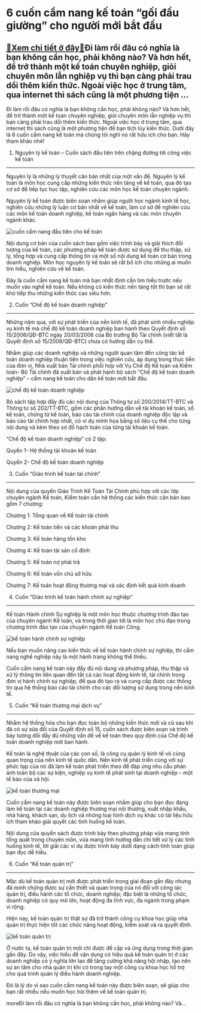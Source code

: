 6 cuốn cẩm nang kế toán “gối đầu giường” cho người mới bắt đầu
==============================================================

[:gift:Xem chi tiết ở đây:gift:](https://hddtvn.com/6-cuon-cam-nang-ke-toan-goi-dau-giuong-cho-nguoi-moi-bat-dau/)Đi làm rồi đâu có nghĩa là bạn không cần học, phải không nào? Và hơn hết, để trở thành một kế toán chuyên nghiệp, giỏi chuyên môn lẫn nghiệp vụ thì bạn càng phải trau dồi thêm kiến thức. Ngoài việc học ở trung tâm, qua internet thì sách cũng là một phương tiện …
----------------------------------------------------------------------------------------------------------------------------------------------------------------------------------------------------------------------------------------------------------------------

Đi làm rồi đâu có nghĩa là bạn không cần học, phải không nào? Và hơn hết, để trở thành một kế toán chuyên nghiệp, giỏi chuyên môn lẫn nghiệp vụ thì bạn càng phải trau dồi thêm kiến thức. Ngoài việc học ở trung tâm, qua internet thì sách cũng là một phương tiện để bạn tích lũy kiến thức. Dưới đây là 6 cuốn cẩm nang kế toán mà chúng tôi nghĩ nó rất hữu ích cho bạn. Hãy tham khảo nhé!


1. Nguyên lý kế toán – Cuốn sách đầu tiên trên chặng đường tới công việc kế toán
--------------------------------------------------------------------------------


Nguyên lý là những lý thuyết căn bản nhất của một vấn đề. Nguyên lý kế toán là môn học cung cấp những kiến thức nền tảng về kế toán, qua đó tạo cơ sở để tiếp tục học tập, nghiên cứu các môn học kế toán chuyên ngành.


Nguyên lý kế toán được biên soạn nhằm giúp người học ngành kinh tế học, nghiên cứu những lý luận cơ bản nhất về kế toán, làm cơ sở để nghiên cứu các môn kế toán doanh nghiệp, kế toán ngân hàng và các môn chuyên ngành khác.


![cuốn cẩm nang đầu tiên cho kế toán](https://hddtvn.com/wp-content/uploads/2021/01/nguyen-ly-ke-toan-dai-hoc-kinh-te-quoc-dan-sachkinhte.jpg)


Nội dung cơ bản của cuốn sách bao gồm việc trình bày và giải thích đối tượng của kế toán, các phương pháp kế toán được sử dụng để thu thập, xử lý, tổng hợp và cung cấp thông tin và một số nội dung kế toán cơ bản trong doanh nghiệp. Môn học nguyên lý kế toán sẽ rất bổ ích cho những ai muốn tìm hiểu, nghiên cứu về kế toán.


Đây là cuốn cẩm nang kế toán mà bạn nhất định cần tìm hiểu trước nếu muốn vào nghề kế toán. Nếu không có kiến thức nền tảng tốt thì bạn sẽ rất khó tiếp thu những kiến thức cao siêu hơn.


2. Cuốn “Chế độ kế toán doanh nghiệp”
-------------------------------------


Những năm qua, với sự phát triển của nền kinh tế, đã phát sinh nhiều nghiệp vụ kinh tế mà chế độ kế toán doanh nghiệp ban hành theo Quyết định số 15/2006/QĐ-BTC ngày 20/03/2006 của Bộ trưởng Bộ Tài chính (viết tắt là Quyết định số 15/2006/QĐ-BTC) chưa có hướng dẫn cụ thể.


Nhằm giúp các doanh nghiệp và những người quan tâm đến công tác kế toán doanh nghiệp thuận tiện trong việc nghiên cứu, áp dụng trong thực tiễn của đơn vị, Nhà xuất bản Tài chính phối hợp với Vụ Chế độ Kế toán và Kiểm toán- Bộ Tài chính đã xuất bản và phát hành bộ sách “Chế độ kế toán doanh nghiệp” – cẩm nang kế toán cho dân kế toán mới bắt đầu.


![chế độ kế toán doanh nghiệp](https://hddtvn.com/wp-content/uploads/2021/01/timthumb.jpg)


Bộ sách tập hợp đầy đủ các nội dung của Thông tư số 200/2014/TT-BTC và Thông tư số 202/TT-BTC, gồm các phần hướng dẫn về tài khoản kế toán, sổ kế toán, chứng từ kế toán, báo cáo tài chính của doanh nghiệp độc lập và báo cáo tài chính hợp nhất, có ví dụ minh họa bằng số liệu cụ thể cho từng nội dung và kèm theo sơ đồ hạch toán của từng tài khoản kế toán.


“Chế độ kế toán doanh nghiệp” có 2 tập:


Quyển 1- Hệ thống tài khoản kế toán


Quyển 2- Chế độ kế toán doanh nghiệp


3. Cuốn “Giáo trình kế toán tài chính”
--------------------------------------


Nội dung của quyển Giáo Trình Kế Toán Tài Chính phù hợp với các lớp chuyên ngành Kế toán, Kiểm toán cần hệ thống các kiến thức căn bản bao gồm 7 chương:


Chương 1: Tổng quan về Kế toán tài chính


Chương 2: Kế toán tiền và các khoản phải thu


Chương 3: Kế toán hàng tồn kho


Chương 4: Kế toán tài sản cố định


Chương 5: Kế toán nợ phải trả


Chương 6: Kế toán vốn chủ sở hữu


Chương 7: Kế toán hoạt động thương mại và xác định kết quả kinh doanh


4. Cuốn “Giáo trình kế toán hành chính sự nghiệp”
-------------------------------------------------


Kế toán Hành chính Sự nghiệp là một môn học thuộc chương trình đào tạo của chuyên ngành Kế toán, và trong thời gian tới là môn học chủ đạo trong chương trình đào tạo của chuyên ngành Kế toán Công.


![kế toán hành chính sự nghiệp](https://hddtvn.com/wp-content/uploads/2021/01/Sach-che-do-ke-toan-hanh-chinh-su-nghiep-2017.jpg)


Nếu bạn muốn nâng cao kiến thức về kế toán hành chính sự nghiệp, thì cẩm nang nghề nghiệp này là một hành trang không thể thiếu.


Cuốn cẩm nang kế toán này đầy đủ nội dung và phương pháp, thu thập và xử lý thông tin liên quan đến tất cả các hoạt động kinh tế, tài chính trong đơn vị hành chính sự nghiệp, để qua đó tạo ra và cung cấp được các thông tin qua hệ thống báo cáo tài chính cho các đối tượng sử dụng trong nền kinh tế.


5. Cuốn “Kế toán thương mại dịch vụ”
------------------------------------


Nhằm hệ thống hóa cho bạn đọc toàn bộ những kiến thức mới và cũ sau khi đã có sự sửa đổi của Quyết định số 15, cuốn sách được biên soạn và trình bày tương đối đầy đủ những vấn đề về kế toán theo quy định của Chế độ kế toán doanh nghiệp mới ban hành.


Kế toán là nghệ thuật của các con số, là công cụ quản lý kinh tế vô cùng quan trọng của nền kinh tế quốc dân. Nền kinh tế phát triển cùng với sự phức tạp của nó đã làm kế toán phát triển theo để đáp ứng nhu cầu phản ánh toàn bộ các sự kiện, nghiệp vụ kinh tế phát sinh tại doanh nghiệp – một tế bào của xã hội.


![kế toán thương mại](https://hddtvn.com/wp-content/uploads/2021/01/image.jpg)


Cuốn cẩm nang kế toán này được biên soạn nhằm giúp cho bạn đọc đang làm kế toán tại các doanh nghiệp thương mại nội thương, xuất nhập khẩu, nhà hàng, khách sạn, du lịch và những loại hình dịch vụ khác có tài liệu hữu ích tham khảo giải quyết các tình huống kế toán.


Nội dung của quyển sách được trình bày theo phương pháp vừa mang tính tổng quát trong chuyên môn, vừa mang tính hướng dẫn chi tiết xử lý các tình huống kinh tế, lời giải các ví dụ được trình bày dưới dạng cách tính toán giúp bạn đọc dễ hiểu.


6. Cuốn “Kế toán quản trị”
--------------------------


Mặc dù kế toán quản trị mới được phát triển trong giai đoạn gần đây nhưng đã minh chứng được sự cần thiết và quan trọng của nó đối với công tác quản trị, điều hành các tổ chức, doanh nghiệp; đặc biệt là những tổ chức, doanh nghiệp có quy mô lớn, hoạt động đa lĩnh vực, đa ngành trong phạm vi rộng.


Hiện nay, kế toán quản trị thật sự đã trở thành công cụ khoa học giúp nhà quản trị thực hiện tốt các chức năng hoạt động, kiểm soát và ra quyết định.


![kế toán quản trị](https://hddtvn.com/wp-content/uploads/2021/01/giao-trinh-ke-toan-quan-tri.jpg)


Ở nước ta, kế toán quản trị mới chỉ được đề cập và ứng dụng trong thời gian gần đây. Do vậy, việc hiểu để vận dụng có hiệu quả kế toán quản trị ở các doanh nghiệp có ý nghĩa lớn lao để tăng cường khả năng hội nhập, tạo nên sự an tâm cho nhà quản trị khi có trong tay một công cụ khoa học hỗ trợ cho quá trình quản lý điều hành doanh nghiệp.


Đó là lý do vì sao cuốn cẩm nang kế toán này được biên soạn, sẽ giúp cho bạn rất nhiều nếu muốn học hỏi thêm về kế toán quản trị.


moreĐi làm rồi đâu có nghĩa là bạn không cần học, phải không nào? Và…

